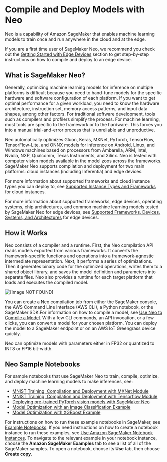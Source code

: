 # Compile and Deploy Models with Neo<a name="neo"></a>

Neo is a capability of Amazon SageMaker that enables machine learning models to train once and run anywhere in the cloud and at the edge\. 

If you are a first time user of SageMaker Neo, we recommend you check out the [Getting Started with Edge Devices](https://docs.aws.amazon.com/sagemaker/latest/dg/neo-getting-started-edge.html) section to get step\-by\-step instructions on how to compile and deploy to an edge device\. 

## What is SageMaker Neo?<a name="neo-what-it-is"></a>

Generally, optimizing machine learning models for inference on multiple platforms is difficult because you need to hand\-tune models for the specific hardware and software configuration of each platform\. If you want to get optimal performance for a given workload, you need to know the hardware architecture, instruction set, memory access patterns, and input data shapes, among other factors\. For traditional software development, tools such as compilers and profilers simplify the process\. For machine learning, most tools are specific to the framework or to the hardware\. This forces you into a manual trial\-and\-error process that is unreliable and unproductive\.

Neo automatically optimizes Gluon, Keras, MXNet, PyTorch, TensorFlow, TensorFlow\-Lite, and ONNX models for inference on Android, Linux, and Windows machines based on processors from Ambarella, ARM, Intel, Nvidia, NXP, Qualcomm, Texas Instruments, and Xilinx\. Neo is tested with computer vision models available in the model zoos across the frameworks\. SageMaker Neo supports compilation and deployment for two main platforms: cloud instances \(including Inferentia\) and edge devices\.

For more information about supported frameworks and cloud instance types you can deploy to, see [Supported Instance Types and Frameworks](neo-supported-cloud.md) for cloud instances\.

For more information about supported frameworks, edge devices, operating systems, chip architectures, and common machine learning models tested by SageMaker Neo for edge devices, see [Supported Frameworks, Devices, Systems, and Architectures](neo-supported-devices-edge.md) for edge devices\.

## How it Works<a name="neo-how-it-works"></a>

Neo consists of a compiler and a runtime\. First, the Neo compilation API reads models exported from various frameworks\. It converts the framework\-specific functions and operations into a framework\-agnostic intermediate representation\. Next, it performs a series of optimizations\. Then it generates binary code for the optimized operations, writes them to a shared object library, and saves the model definition and parameters into separate files\. Neo also provides a runtime for each target platform that loads and executes the compiled model\.

![\[Image NOT FOUND\]](http://docs.aws.amazon.com/sagemaker/latest/dg/images/neo_how_it_works.png)

You can create a Neo compilation job from either the SageMaker console, the AWS Command Line Interface \(AWS CLI\), a Python notebook, or the SageMaker SDK\.For information on how to compile a model, see [Use Neo to Compile a Model](neo-job-compilation.md)\. With a few CLI commands, an API invocation, or a few clicks, you can convert a model for your chosen platform\. You can deploy the model to a SageMaker endpoint or on an AWS IoT Greengrass device quickly\.

Neo can optimize models with parameters either in FP32 or quantized to INT8 or FP16 bit\-width\.

## Neo Sample Notebooks<a name="neo-sample-notebooks"></a>

For sample notebooks that use SageMaker Neo to train, compile, optimize, and deploy machine learning models to make inferences, see: 
+ [MNIST Training, Compilation and Deployment with MXNet Module](https://github.com/awslabs/amazon-sagemaker-examples/blob/master/sagemaker_neo_compilation_jobs/mxnet_mnist/mxnet_mnist_neo.ipynb)
+ [MNIST Training, Compilation and Deployment with Tensorflow Module](https://github.com/awslabs/amazon-sagemaker-examples/blob/master/sagemaker_neo_compilation_jobs/tensorflow_distributed_mnist/tensorflow_distributed_mnist_neo.ipynb)
+ [Deploying pre\-trained PyTorch vision models with SageMaker Neo](https://github.com/awslabs/amazon-sagemaker-examples/blob/master/sagemaker_neo_compilation_jobs/pytorch_torchvision/pytorch_torchvision_neo.ipynb)
+ [Model Optimization with an Image Classification Example](https://github.com/awslabs/amazon-sagemaker-examples/blob/master/sagemaker_neo_compilation_jobs/imageclassification_caltech/Image-classification-fulltraining-highlevel-neo.ipynb)
+ [Model Optimization with XGBoost Example](https://github.com/awslabs/amazon-sagemaker-examples/blob/master/sagemaker_neo_compilation_jobs/xgboost_customer_churn/xgboost_customer_churn_neo.ipynb)

For instructions on how to run these example notebooks in SageMaker, see [Example Notebooks](howitworks-nbexamples.md)\. If you need instructions on how to create a notebook instance to run these examples, see [Use Amazon SageMaker Notebook Instances](nbi.md)\. To navigate to the relevant example in your notebook instance, choose the **Amazon SageMaker Examples** tab to see a list of all of the SageMaker samples\. To open a notebook, choose its **Use** tab, then choose **Create copy**\.